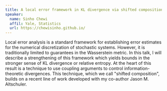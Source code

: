 ```yaml
---
title: A local error framework in KL divergence via shifted composition
speaker:
  name: Sinho Chewi
  affil: Yale, Statistics
  url: https://chewisinho.github.io/
---
```


Local error analysis is a standard framework for establishing error estimates for the numerical discretization of stochastic systems. However, it is traditionally limited to guarantees in the Wasserstein metric. In this talk, I will describe a strengthening of this framework which yields bounds in the stronger sense of KL divergence or relative entropy. At the heart of this result is a technique to use coupling arguments to control information-theoretic divergences. This technique, which we call "shifted composition", builds on a recent line of work developed with my co-author Jason M. Altschuler.
